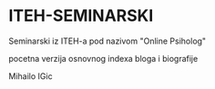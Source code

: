 # ITEH-SEMINARSKI
Seminarski iz ITEH-a pod nazivom "Online Psiholog"

pocetna verzija osnovnog indexa bloga i biografije

Mihailo IGic
